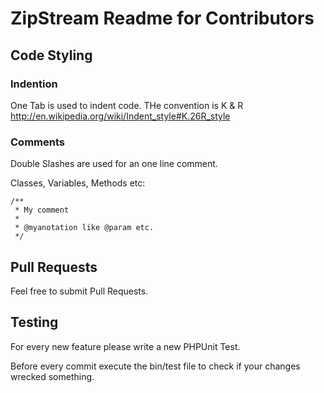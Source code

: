 # ZipStream Readme for Contributors
## Code Styling
### Indention
One Tab is used to indent code. THe convention is K & R http://en.wikipedia.org/wiki/Indent_style#K.26R_style

### Comments
Double Slashes are used for an one line comment.

Classes, Variables, Methods etc:

    /**
     * My comment
     * 
     * @myanotation like @param etc.
     */

## Pull Requests
Feel free to submit Pull Requests.

## Testing
For every new feature please write a new PHPUnit Test.

Before every commit execute the bin/test file to check if your changes wrecked something.